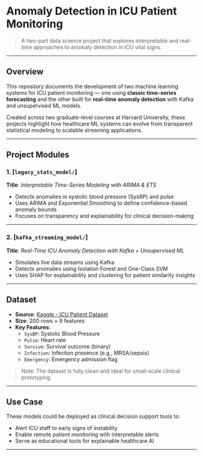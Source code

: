 # Anomaly Detection in ICU Patient Monitoring

> A two-part data science project that explores interpretable and real-time approaches to anomaly detection in ICU vital signs.

---

## Overview

This repository documents the development of two machine learning systems for ICU patient monitoring — one using **classic time-series forecasting** and the other built for **real-time anomaly detection** with Kafka and unsupervised ML models.

Created across two graduate-level courses at Harvard University, these projects highlight how healthcare ML systems can evolve from transparent statistical modeling to scalable streaming applications.

---

##  Project Modules

### 1. [`legacy_stats_model/`]
**Title**: _Interpretable Time-Series Modeling with ARIMA & ETS_

- Detects anomalies in systolic blood pressure (SysBP) and pulse
- Uses ARIMA and Exponential Smoothing to define confidence-based anomaly bounds
- Focuses on transparency and explainability for clinical decision-making


---

### 2. [`kafka_streaming_model/`]
**Title**: _Real-Time ICU Anomaly Detection with Kafka + Unsupervised ML_

- Simulates live data streams using Kafka
- Detects anomalies using Isolation Forest and One-Class SVM
- Uses SHAP for explainability and clustering for patient similarity insights

---

## Dataset

- **Source**: [Kaggle - ICU Patient Dataset](https://www.kaggle.com/datasets/ukveteran/icu-patients)
- **Size**: 200 rows × 9 features
- **Key Features**:
  - `SysBP`: Systolic Blood Pressure
  - `Pulse`: Heart rate
  - `Survive`: Survival outcome (binary)
  - `Infection`: Infection presence (e.g., MRSA/sepsis)
  - `Emergency`: Emergency admission flag

> Note: The dataset is fully clean and ideal for small-scale clinical prototyping.

---

## Use Case

These models could be deployed as clinical decision support tools to:
- Alert ICU staff to early signs of instability
- Enable remote patient monitoring with interpretable alerts
- Serve as educational tools for explainable healthcare AI

---



  
